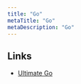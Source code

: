 ```yaml
---
title: "Go"
metaTitle: "Go"
metaDescription: "Go"
---
```


Links
---

-	[Ultimate Go](https://github.com/hoanhan101/ultimate-go)
